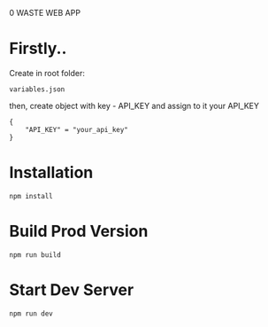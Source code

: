0 WASTE WEB APP

# Firstly..
Create in root folder:
```
variables.json
```
then, create object with key - API_KEY and assign to it your API_KEY

```
{
    "API_KEY" = "your_api_key" 
}
```
# Installation

```
npm install
```

# Build Prod Version

```
npm run build
```

# Start Dev Server

```
npm run dev
```